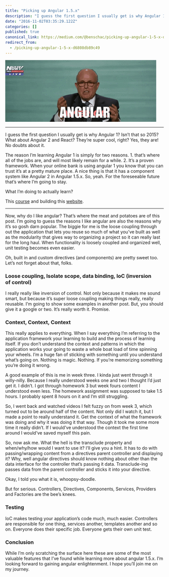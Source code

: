 ```yaml
---
title: "Picking up Angular 1.5.x"
description: "I guess the first question I usually get is why Angular 1? Isn’t that so 2015? What about Angular 2 and React? They’re super cool, right…"
date: "2016-11-02T03:35:29.122Z"
categories: []
published: true
canonical_link: https://medium.com/@benschac/picking-up-angular-1-5-x-d6808db89c49
redirect_from:
  - /picking-up-angular-1-5-x-d6808db89c49
---
```


![Rudy enthusiastically expressing his views on IoC & DI at the RNC](./asset-1.gif)

---

I guess the first question I usually get is why Angular 1? Isn’t that so 2015? What about Angular 2 and React? They’re super cool, right? Yes, they are! No doubts about it.

The reason I’m learning Angular 1 is simply for two reasons. 1. that’s where all of the jobs are, and will most likely remain for a while. 2. It’s a proven framework. When your online bank is using angular 1 you know that you can trust it’s at a pretty mature place. A nice thing is that it has a component system like Angular 2 in Angular 1.5.x. So, yeah. For the foreseeable future that’s where I’m going to stay.

What I’m doing to actually learn?

This [course](https://www.coursera.org/learn/single-page-web-apps-with-angularjs/) and building this [website](https://github.com/benschac/benjaminschachter-wpapi-personalsite).

---

Now, why do I like angular? That’s where the meat and potatoes are of this post. I’m going to guess the reasons I like angular are also the reasons why it’s so gosh darn popular. The biggie for me is the loose coupling through out the application that lets you reuse so much of what you’ve built as well as the modularity that gives way to organizing a project so it can really last for the long haul. When functionality is loosely coupled and organized well, unit testing becomes even easier.

Oh, built in and custom directives (and components) are pretty sweet too. Let’s not forget about that, folks.

### Loose coupling, Isolate scope, data binding, IoC (inversion of control)

I really really like inversion of control. Not only because it makes me sound smart, but because it’s super loose coupling making things really, really reusable. I’m going to show some examples in another post. But, you should give it a google or two. It’s really worth it. Promise.

### Context, Context, Context

This really applies to everything. When I say everything I’m referring to the application framework your learning to build and the process of learning itself. If you don’t understand the context and patterns in which the application works your going to waste a whole boat load of time spinning your wheels. I’m a huge fan of sticking with something until you understand what’s going on. Nothing is magic. Nothing. If you’re memorizing something you’re doing it wrong.

A good example of this is me in week three. I kinda just went through it willy-nilly. Because I really understood weeks one and two I thought I’d just get it. I didn’t. I got through homework 3 but week fours content I understood even less. The homework assignment was supposed to take 1.5 hours. I probably spent 8 hours on it and I’m still struggling.

So, I went back and watched videos I felt fuzzy on from week 3, which turned out to be around half of the content. Not only did I watch it, but I made a point to really understand it. Get the context of what the framework was doing and why it was doing it that way. Though it took me some more time it really didn’t. If I would’ve understood the context the first time around I would’ve saved myself this pain.

So, now ask me. What the hell is the transclude property and when/why/how would I want to use it? I’ll give you a hint. It has to do with passing/wrapping content from a directives parent controller and displaying it? Why, well angular directives should know nothing about other than the data interface for the controller that’s passing it data. Transclude-ing passes data from the parent controller and sticks it into your directive.

Okay, I told you what it is, whoopsy-doodle.

But for serious. Controllers, Directives, Components, Services, Providers and Factories are the bee’s knees.

### Testing

IoC makes testing your application’s code much, much easier. Controllers are responsible for one thing, services another, templates another and so on. Everyone does their specific job. Everyone gets their own unit test.

### Conclusion

While I’m only scratching the surface here these are some of the most valuable features that I’ve found while learning more about angular 1.5.x. I’m looking forward to gaining angular enlightenment. I hope you’ll join me on my journey.
